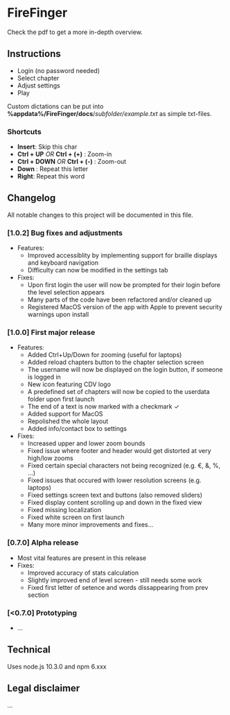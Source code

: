 # FireFinger
Check the pdf to get a more in-depth overview.
## Instructions
* Login (no password needed)  
* Select chapter
* Adjust settings
* Play

Custom dictations can be put into **%appdata%/FireFinger/docs**/*subfolder/example.txt* as simple txt-files.  

### Shortcuts

* **Insert**: Skip this char  
* **Ctrl + UP**  *OR*  **Ctrl + (+)** : Zoom-in  
* **Ctrl + DOWN**   *OR*  **Ctrl + (-)** : Zoom-out  
* **Down** : Repeat this letter  
* **Right**: Repeat this word  


## Changelog
All notable changes to this project will be documented in this file.

### [1.0.2] Bug fixes and adjustments

- Features:
    - Improved accessiblity by implementing support for braille displays and keyboard navigation
    - Difficulty can now be modified in the settings tab
- Fixes:
    - Upon first login the user will now be prompted for their login before the level selection appears
    - Many parts of the code have been refactored and/or cleaned up
    - Registered MacOS version of the app with Apple to prevent security warnings upon install

### [1.0.0] First major release
- Features:
    - Added Ctrl+Up/Down for zooming (useful for laptops)
    - Added reload chapters button to the chapter selection screen
    - The username will now be displayed on the login button, if someone is logged in
    - New icon featuring CDV logo
    - A predefined set of chapters will now be copied to the userdata folder upon first launch
    - The end of a text is now marked with a checkmark ✓
    - Added support for MacOS
    - Repolished the whole layout
    - Added info/contact box to settings
- Fixes:
    - Increased upper and lower zoom bounds
    - Fixed issue where footer and header would get distorted at very high/low zooms
    - Fixed certain special characters not being recognized (e.g. €, &, %, ...)
    - Fixed issues that occured with lower resolution screens (e.g. laptops)
    - Fixed settings screen text and buttons (also removed sliders)
    - Fixed display content scrolling up and down in the fixed view
    - Fixed missing localization
    - Fixed white screen on first launch
    - Many more minor improvements and fixes...

### [0.7.0] Alpha release
- Most vital features are present in this release
-  Fixes:
    - Improved accuracy of stats calculation
    - Slightly improved end of level screen - still needs some work
    - Fixed first letter of setence and words dissappearing from prev section

### [<0.7.0] Prototyping
- ...

## Technical
Uses node.js 10.3.0 and npm 6.xxx

## Legal disclaimer
...